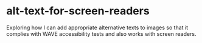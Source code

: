 # alt-text-for-screen-readers
Exploring how I can add appropriate alternative texts to images so that it complies with WAVE accessibility tests and also works with screen readers.
